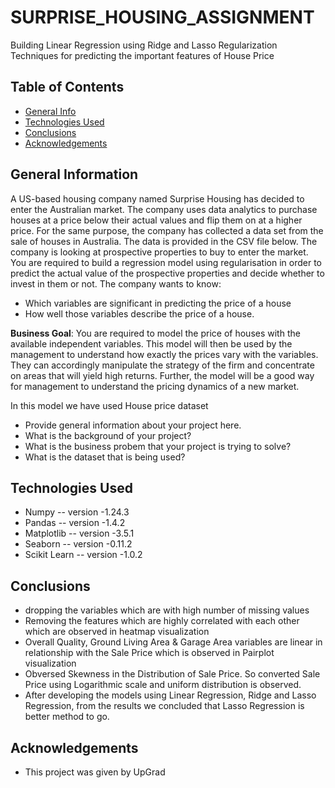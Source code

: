 # SURPRISE_HOUSING_ASSIGNMENT
Building Linear Regression using Ridge and Lasso Regularization Techniques for predicting the important features of House Price

## Table of Contents
* [General Info](#general-information)
* [Technologies Used](#technologies-used)
* [Conclusions](#conclusions)
* [Acknowledgements](#acknowledgements)

<!-- You can include any other section that is pertinent to your problem -->

## General Information

A US-based housing company named Surprise Housing has decided to enter the Australian market. 
The company uses data analytics to purchase houses at a price below their actual values and flip them on at a higher price. 
For the same purpose, the company has collected a data set from the sale of houses in Australia. The data is provided in the CSV file below.
The company is looking at prospective properties to buy to enter the market. You are required to build a regression model using regularisation in order to 
predict the actual value of the prospective properties and decide whether to invest in them or not.
The company wants to know:
- Which variables are significant in predicting the price of a house
- How well those variables describe the price of a house.

__Business Goal__:
You are required to model the price of houses with the available independent variables.
This model will then be used by the management to understand how exactly the prices vary with the variables.
They can accordingly manipulate the strategy of the firm and concentrate on areas that will yield high returns.
Further, the model will be a good way for management to understand the pricing dynamics of a new market.

In this model we have used House price dataset

- Provide general information about your project here.
- What is the background of your project?
- What is the business probem that your project is trying to solve?
- What is the dataset that is being used?


## Technologies Used
- Numpy -- version -1.24.3
- Pandas -- version -1.4.2
- Matplotlib -- version -3.5.1
- Seaborn -- version -0.11.2
- Scikit Learn -- version -1.0.2

<!-- As the libraries versions keep on changing, it is recommended to mention the version of library used in this project -->

<!-- You don't have to answer all the questions - just the ones relevant to your project. -->
## Conclusions
- dropping the variables which are with high number of missing values
- Removing the features which are highly correlated with each other which are observed in heatmap visualization
- Overall Quality, Ground Living Area & Garage Area variables are linear in relationship with the Sale Price which is observed in Pairplot visualization
- Obversed Skewness in the Distribution of Sale Price. So converted Sale Price using Logarithmic scale and uniform distribution is observed.
- After developing the models using Linear Regression, Ridge and Lasso Regression, from the results we concluded that Lasso Regression is better method to go. 

<!-- You don't have to answer all the questions - just the ones relevant to your project. -->

## Acknowledgements
- This project was given by UpGrad

